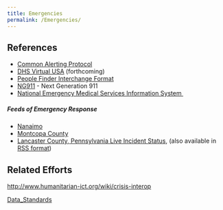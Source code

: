 ```yaml
---
title: Emergencies
permalink: /Emergencies/
---
```


References
----------

-   [Common Alerting Protocol](http://en.wikipedia.org/wiki/Common_Alerting_Protocol)
-   [DHS Virtual USA](http://www.dhs.gov/ynews/releases/pr_1260375414161.shtm) (forthcoming)
-   [People Finder Interchange Format](http://zesty.ca/pfif/)
-   [NG911](http://en.wikipedia.org/wiki/Ng911) - Next Generation 911
-   [National Emergency Medical Services Information System ](http://nemsis.org/v3/downloads/datasetDictionaries.html)

##### Feeds of Emergency Response

-   [Nanaimo](http://www.nanaimo.ca/fire_rescue_incidents/index.aspx)
-   [Montcopa County](http://dps.montcopa.org/dps/cwp/view,a,1490,q,71359.asp)
-   [Lancaster County, Pennsylvania Live Incident Status](http://www.lcwc.co.lancaster.pa.us/lcwc/lcwc/publiccad.asp?lcwcNav=%7C), (also available in [RSS format](http://www.lcwc.co.lancaster.pa.us/lcwc/lcwc/incidents.xml))

Related Efforts
---------------

<http://www.humanitarian-ict.org/wiki/crisis-interop>

[Data_Standards](/Category:Data_Standards "wikilink")
